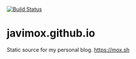 [![Build Status](https://travis-ci.org/javimox/javimox.github.io.svg?branch=master)](https://travis-ci.org/javimox/javimox.github.io)

# javimox.github.io
Static source for my personal blog. https://mox.sh
